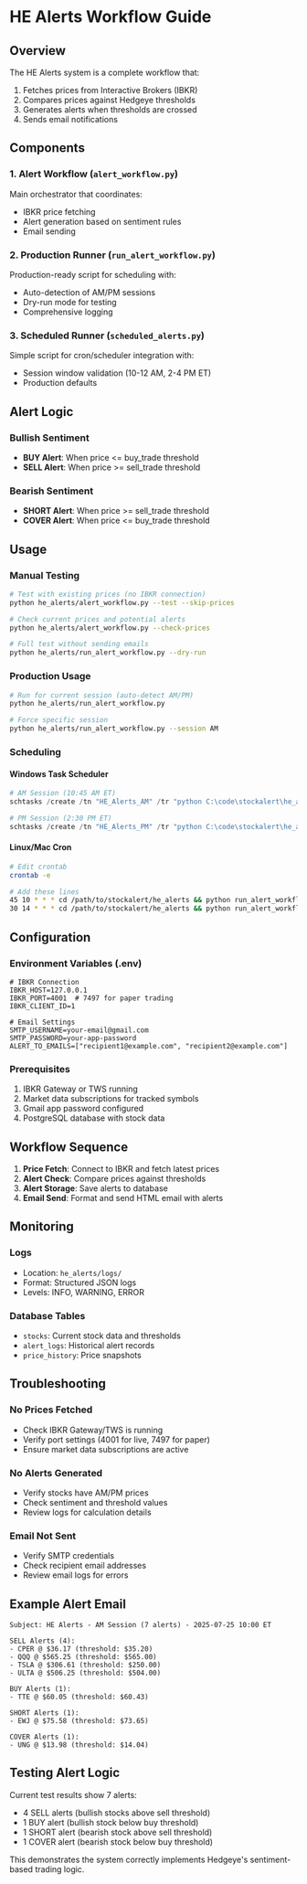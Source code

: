 # HE Alerts Workflow Guide

## Overview

The HE Alerts system is a complete workflow that:
1. Fetches prices from Interactive Brokers (IBKR)
2. Compares prices against Hedgeye thresholds
3. Generates alerts when thresholds are crossed
4. Sends email notifications

## Components

### 1. Alert Workflow (`alert_workflow.py`)
Main orchestrator that coordinates:
- IBKR price fetching
- Alert generation based on sentiment rules
- Email sending

### 2. Production Runner (`run_alert_workflow.py`)
Production-ready script for scheduling with:
- Auto-detection of AM/PM sessions
- Dry-run mode for testing
- Comprehensive logging

### 3. Scheduled Runner (`scheduled_alerts.py`)
Simple script for cron/scheduler integration with:
- Session window validation (10-12 AM, 2-4 PM ET)
- Production defaults

## Alert Logic

### Bullish Sentiment
- **BUY Alert**: When price <= buy_trade threshold
- **SELL Alert**: When price >= sell_trade threshold

### Bearish Sentiment
- **SHORT Alert**: When price >= sell_trade threshold
- **COVER Alert**: When price <= buy_trade threshold

## Usage

### Manual Testing

```bash
# Test with existing prices (no IBKR connection)
python he_alerts/alert_workflow.py --test --skip-prices

# Check current prices and potential alerts
python he_alerts/alert_workflow.py --check-prices

# Full test without sending emails
python he_alerts/run_alert_workflow.py --dry-run
```

### Production Usage

```bash
# Run for current session (auto-detect AM/PM)
python he_alerts/run_alert_workflow.py

# Force specific session
python he_alerts/run_alert_workflow.py --session AM
```

### Scheduling

#### Windows Task Scheduler
```powershell
# AM Session (10:45 AM ET)
schtasks /create /tn "HE_Alerts_AM" /tr "python C:\code\stockalert\he_alerts\run_alert_workflow.py" /sc daily /st 10:45

# PM Session (2:30 PM ET)
schtasks /create /tn "HE_Alerts_PM" /tr "python C:\code\stockalert\he_alerts\run_alert_workflow.py" /sc daily /st 14:30
```

#### Linux/Mac Cron
```bash
# Edit crontab
crontab -e

# Add these lines
45 10 * * * cd /path/to/stockalert/he_alerts && python run_alert_workflow.py
30 14 * * * cd /path/to/stockalert/he_alerts && python run_alert_workflow.py
```

## Configuration

### Environment Variables (.env)
```env
# IBKR Connection
IBKR_HOST=127.0.0.1
IBKR_PORT=4001  # 7497 for paper trading
IBKR_CLIENT_ID=1

# Email Settings
SMTP_USERNAME=your-email@gmail.com
SMTP_PASSWORD=your-app-password
ALERT_TO_EMAILS=["recipient1@example.com", "recipient2@example.com"]
```

### Prerequisites
1. IBKR Gateway or TWS running
2. Market data subscriptions for tracked symbols
3. Gmail app password configured
4. PostgreSQL database with stock data

## Workflow Sequence

1. **Price Fetch**: Connect to IBKR and fetch latest prices
2. **Alert Check**: Compare prices against thresholds
3. **Alert Storage**: Save alerts to database
4. **Email Send**: Format and send HTML email with alerts

## Monitoring

### Logs
- Location: `he_alerts/logs/`
- Format: Structured JSON logs
- Levels: INFO, WARNING, ERROR

### Database Tables
- `stocks`: Current stock data and thresholds
- `alert_logs`: Historical alert records
- `price_history`: Price snapshots

## Troubleshooting

### No Prices Fetched
- Check IBKR Gateway/TWS is running
- Verify port settings (4001 for live, 7497 for paper)
- Ensure market data subscriptions are active

### No Alerts Generated
- Verify stocks have AM/PM prices
- Check sentiment and threshold values
- Review logs for calculation details

### Email Not Sent
- Verify SMTP credentials
- Check recipient email addresses
- Review email logs for errors

## Example Alert Email

```
Subject: HE Alerts - AM Session (7 alerts) - 2025-07-25 10:00 ET

SELL Alerts (4):
- CPER @ $36.17 (threshold: $35.20)
- QQQ @ $565.25 (threshold: $565.00)
- TSLA @ $306.61 (threshold: $250.00)
- ULTA @ $506.25 (threshold: $504.00)

BUY Alerts (1):
- TTE @ $60.05 (threshold: $60.43)

SHORT Alerts (1):
- EWJ @ $75.58 (threshold: $73.65)

COVER Alerts (1):
- UNG @ $13.98 (threshold: $14.04)
```

## Testing Alert Logic

Current test results show 7 alerts:
- 4 SELL alerts (bullish stocks above sell threshold)
- 1 BUY alert (bullish stock below buy threshold)
- 1 SHORT alert (bearish stock above sell threshold)
- 1 COVER alert (bearish stock below buy threshold)

This demonstrates the system correctly implements Hedgeye's sentiment-based trading logic.